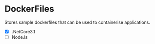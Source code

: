 # DockerFiles
Stores sample dockerfiles that can be used to containerise applications.

- [x] .NetCore3.1
- [ ] NodeJs